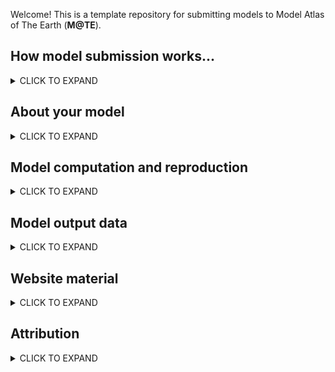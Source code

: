 Welcome! This is a template repository for submitting models to Model Atlas of The Earth (**M@TE**). 

How model submission works...
-----

<details><summary>CLICK TO EXPAND</summary>
<p>


* Create a new repository, by clicking on the __Use this template__ button above
* Name your repository using this convention:
   * `creatorname_year_keyword` (e.g. `corcho_2022_collision`)
* populate this markdown document (`Readme.md`) with as much information as you can
  * information is recorded in Markdown Tables (Metadata fields) and additional Metadata Tags.
* Final step?

> **Note**
> The Wiki provides more detailed information on submission. 
> Create a Github Issue if you have problems or questions. 

  
</p>
</details>

About your model
-----

<details><summary>CLICK TO EXPAND</summary>
<p>

**Metadata fields**

Field | Value | Notes
--- | --- | ---
**Title** | _A brief title for your model_ | ...
**Abstract** | _An abstract for your model (preferrably plain language)_ | 
**Keywords** | _keyword 1_ (add rows as needed) | 
**Field of research (FOR) code** | E.g., 3706 ( see <https://vocabs.ardc.edu.au/viewById/316>)  (add rows as needed |



**Metadata  Tags**

> **Note**
> Place an X in in the boxes to select!

- [ ] published study
- [ ] commmunity benchmark
- [ ] reproduction of published model
- [ ] missing data model (requires rebuilding by community)


</p>
</details>


Model computation and reproduction
-----

<details><summary>CLICK TO EXPAND</summary>
<p>

**Metadata fields**


The following fields provide information and references for sources and processes that were used to create the dataset and an audit trail for modifications to the original data.  Provide web references, DOIs, Github links, etc. on any of the components that went into the generation of the dataset. Please provide versioning wherever possible or relevant. Examples may include: software packages, programs of work, input datasets.


Field | Value | Notes
--- | --- | ---
**software framework** | | 
**software version** | E.g. Models run with UWGeodynamics version 2.15, compatible with versions 2.12-2.15  |
**source code link** |  | 
**input datasets** |  | 
**computer details** | E.g., cluster name, Operating System, MPI version, number of cores  | 
**additional notes** | E.g., This product was generated by XX method as described by XX et al. (yyyy) <paper doi>. Further details and code for the method are available in the Github/code repository XX....This product is derived from dataset XX (dataset doi or link to details). The method is detailed in .... and uses inputs X (link), Y (link), Z (link) to produce this published product. |




**Metadata  Tags**

- [ ] this submission includes input files
- [ ] this submission includes a software container (i.e. docker image or dockerfile)
- [ ] this submission includes postprocessing files
- [ ] postprocessing files are linked to data on the NCI's GeoNetwork (through thredds/OpenDap API)


> **Note**
> Please add any addition files relate to model execution, reproduction and postprocessing to the `model_files` folder
> Describe these files in the table below.

**Model  files**

Filename/pattern| Description | Notes
--- | --- | ---
**file description** | E.g., `model_files/input.py` (add rows as needed) | description of E.g., `model_files/input.py`  | Additional Info.



</p>
</details>




Model output data
-----

<details><summary>CLICK TO EXPAND</summary>
<p>


**Metadata  Tags**

- [ ] this submission  includes model output data

> **Note**
> If the above box is ticked, the M@TE team will contact you with details for uploading data.
> Please fill out the **metadata** fields below.
> If possible, please desribe output data files using the **Output data files**
  
**Metadata fields**

Field | Value | Notes
--- | --- | ---
**Dataset format** | File format used for this dataset. e.g., NetCDF4, CSV, GeoTIFF, etc. | 
**Temporal extents (if applicable)** | e.g.,  Begin time (YYYY/MM/DD, or 50 Myr)  End time (YYYY/MM/DD, or 20 Myr) | ---
**Spatial extents (if applicable)** | e.g.,  west bounding longitude (degrees), east bounding longitude (degrees)| ---
**Local NCI file path** | Completed once data are available on NCI Geonetwork Catalog | 
**DOI (NCI Internal Field)** |Completed once data are available on NCI Geonetwork Catalog | 
**additional notes** | E.g., output data ar saved at time/step increments of (100 Kyr) | 


**Output data files**

Filename/of File pattern| Description | Notes
--- | --- | ---
E.g. `velocity_**.h5`, `topography.csv` | description of data associated with this output file type (add rows as needed)  | 


</p>
</details>


Website material
-----

<details><summary>CLICK TO EXPAND</summary>
<p>


> **Note**
> To feature your model on our website (<https://mate.science>), we will require some images/animations and captions.
> Please add `web_files` folder, and describe these files using the following table.
> The `Purpose' field will be used to direct the content. You do not need to supply all of these, and you may supply multiple files with same purpose, in which case we can scroll images. 

File | Purpose | Caption
--- | --- | ---
`image1.png` | landing page image | Caption for `image1.png`, Lorem ipsum dolor sit ame
`filex.png` | visual abstract |  Caption for `filex.jpg`
`figx.jpeg` | model setup | Caption of `figx.jpeg``
`model_animation.avi` | animation | Caption for of `model_animation.avi`


> **Note**
> Acceptible formats: JPEG, PNG, PDF, AVI, GIF, MP4
> Total size of files will be limited by Github repository constraints




</p>
</details>



Attribution
-----
<details><summary>CLICK TO EXPAND</summary>
<p>


Field | Value | Notes
--- | --- | ---
**Associated publication DOI** | DOI | 
**Funder(s)** |  Please add rows as required if more than 1 funder. | 
**Author(s)** | Either use "refer to publication", or Author 1 (Last name, first name, organisation name, email address, ORCID ID)| 
**Licence** |  E.g., <a rel="license" href="http://creativecommons.org/licenses/by/4.0/"><img alt="Creative Commons License" style="border-width:0" src="https://i.creativecommons.org/l/by/4.0/88x31.png" /></a><br />This work is licensed under a <a rel="license" href="http://creativecommons.org/licenses/by/4.0/">Creative Commons Attribution 4.0 International License</a>. | 

> **Note on Publications**
> Please also add .bib entries for any associated publication to the `CITATIONS.bib` file
> See Wiki for further information on .bib files 

> **Note on Licence**
> we encourage model creators to issue a single licence that will cover all material sumbitted to M@TE.
> we recommend a Creative Commons license
> you can use the following website to choose from a range of options <Chttps://creativecommons.org/choose/> 




</p>
</details>






